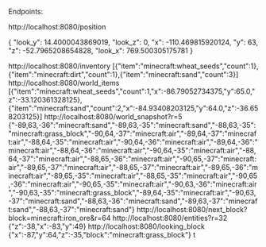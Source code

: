 Endpoints: 

http://localhost:8080/position

{
  "look_y": 14.4000043869019,
  "look_z": 0,
  "x": -110.469815920124,
  "y": 63,
  "z": -52.7965208654828,
  "look_x": 769.500305175781
}


http://localhost:8080/inventory [{"item":"minecraft:wheat_seeds","count":1},{"item":"minecraft:dirt","count":1},{"item":"minecraft:sand","count":3}]
http://localhost:8080/world_items  [{"item":"minecraft:wheat_seeds","count":1,"x":-86.79052734375,"y":65.0,"z":-33.120361328125},{"item":"minecraft:sand","count":2,"x":-84.93408203125,"y":64.0,"z":-36.658203125}]
http://localhost:8080/world_snapshot?r=5 {"-89,63,-36":"minecraft:sand","-89,63,-35":"minecraft:sand","-88,63,-35":"minecraft:grass_block","-90,64,-37":"minecraft:air","-89,64,-37":"minecraft:air","-88,64,-35":"minecraft:air","-90,64,-36":"minecraft:air","-89,64,-36":"minecraft:air","-88,64,-36":"minecraft:air","-90,64,-35":"minecraft:air","-88,64,-37":"minecraft:air","-88,65,-36":"minecraft:air","-90,65,-37":"minecraft:air","-89,65,-37":"minecraft:air","-88,65,-37":"minecraft:air","-89,65,-36":"minecraft:air","-89,65,-35":"minecraft:air","-88,65,-35":"minecraft:air","-90,65,-36":"minecraft:air","-90,65,-35":"minecraft:air","-90,63,-36":"minecraft:air","-90,63,-35":"minecraft:grass_block","-89,64,-35":"minecraft:air","-90,63,-37":"minecraft:sand","-88,63,-36":"minecraft:sand","-89,63,-37":"minecraft:sand","-88,63,-37":"minecraft:sand"}
http://localhost:8080/next_block?block=minecraft:iron_ore&r=64
http://localhost:8080/entities?r=32 {"z":-38,"x":-83,"y":49}
http://localhost:8080/looking_block {"x":-87,"y":64,"z":-35,"block":"minecraft:grass_block"} t
